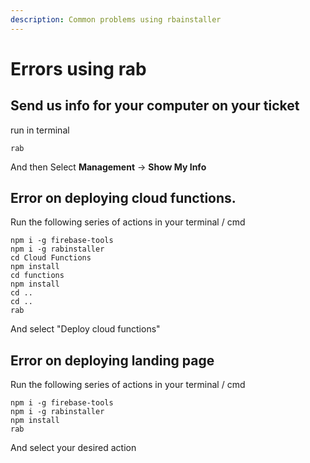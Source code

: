 ```yaml
---
description: Common problems using rbainstaller
---
```


# Errors using rab

## Send us info for your computer on your ticket

run in terminal

`rab`

And then Select **Management** -&gt; **Show My Info**

## Error on deploying cloud functions.

Run the following series of actions in your terminal / cmd

```text
npm i -g firebase-tools
npm i -g rabinstaller
cd Cloud Functions
npm install
cd functions
npm install
cd ..
cd ..
rab 
```

And select "Deploy cloud functions"

## Error on deploying landing page

Run the following series of actions in your terminal / cmd

```text
npm i -g firebase-tools
npm i -g rabinstaller
npm install
rab 
```

And select your desired action

